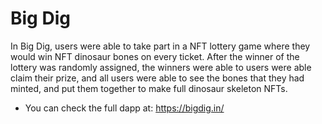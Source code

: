 ﻿# Big Dig
 In Big Dig, users were able to take part in a NFT lottery game where they would win NFT dinosaur bones on every ticket. After the winner of the lottery was randomly assigned, the winners were able to users were able claim their prize, and all users were able to see the bones that they had minted, and put them together to make full dinosaur skeleton NFTs.
- You can check the full dapp at: https://bigdig.in/
